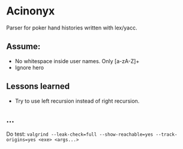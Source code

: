 # Acinonyx

Parser for poker hand histories written with lex/yacc.

## Assume:
* No whitespace inside user names. Only [a-zA-Z]+
* Ignore hero

## Lessons learned

* Try to use left recursion instead of right recursion.

## ...

Do test:
`valgrind --leak-check=full --show-reachable=yes --track-origins=yes <exe> <args...>`

